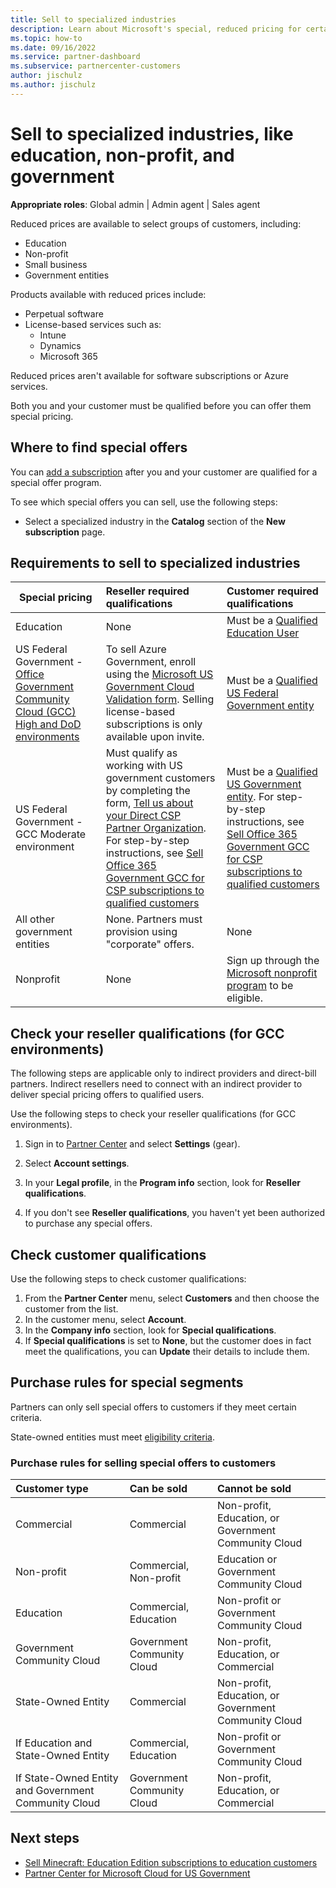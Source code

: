 ```yaml
---
title: Sell to specialized industries
description: Learn about Microsoft's special, reduced pricing for certain customer groups, including education customers, non-profit customers, and government users.
ms.topic: how-to
ms.date: 09/16/2022
ms.service: partner-dashboard
ms.subservice: partnercenter-customers
author: jischulz
ms.author: jischulz
---
```


# Sell to specialized industries, like education, non-profit, and government

**Appropriate roles**: Global admin | Admin agent | Sales agent

Reduced prices are available to select groups of customers, including:

- Education
- Non-profit
- Small business
- Government entities

Products available with reduced prices include:

- Perpetual software
- License-based services such as:  
  - Intune
  - Dynamics
  - Microsoft 365

Reduced prices aren't available for software subscriptions or Azure services.

Both you and your customer must be qualified before you can offer them special pricing.

## Where to find special offers

You can [add a subscription](create-a-new-subscription.md) after you and your customer are qualified for a special offer program.

To see which special offers you can sell, use the following steps:

- Select a specialized industry in the **Catalog** section of the **New subscription** page.

## Requirements to sell to specialized industries

|**Special pricing**   |**Reseller required qualifications**   |**Customer required qualifications**   |
|----------------------------|:---------------------------------|:------------------------------------------|
|Education   |None   | Must be a [Qualified Education User](https://www.microsoftvolumelicensing.com/DocumentSearch.aspx?Mode=3&DocumentTypeId=7)   |
| US Federal Government - [Office Government Community Cloud (GCC) High and DoD environments](/office365/servicedescriptions/office-365-platform-service-description/office-365-us-government/gcc-high-and-dod)    |To sell Azure Government, enroll using the [Microsoft US Government Cloud Validation form](https://azure.microsoft.com/global-infrastructure/government/request/?ReqType=CSP). Selling license-based subscriptions is only available upon invite.|   Must be a [Qualified US Federal Government entity](https://azure.microsoft.com/global-infrastructure/government/how-to-buy/) |
| US Federal Government - GCC Moderate environment | Must qualify as working with US government customers by completing the form, [Tell us about your Direct CSP Partner Organization](https://www.microsoft.com/microsoft-365/government/eligibility-validation?ReqType=CSPPartner&rtc=1). For step-by-step instructions, see [Sell Office 365 Government GCC for CSP subscriptions to qualified customers](./csp-gcc-overview.md) | Must be a [Qualified US Government entity](https://www.microsoft.com/microsoft-365/government/eligibility-validation?rtc=1). For step-by-step instructions, see [Sell Office 365 Government GCC for CSP subscriptions to qualified customers](./csp-gcc-overview.md)  |
| All other government entities | None. Partners must provision using "corporate" offers. | None
Nonprofit  |None|Sign up through the [Microsoft nonprofit program](https://nonprofit.microsoft.com/#/register) to be eligible.   |

## Check your reseller qualifications (for GCC environments)

The following steps are applicable only to indirect providers and direct-bill partners. Indirect resellers need to connect with an indirect provider to deliver special pricing offers to qualified users.

Use the following steps to check your reseller qualifications (for GCC environments).

1. Sign in to [Partner Center](https://partner.microsoft.com/dashboard/home) and select **Settings** (gear). 

2. Select **Account settings**.

3. In your **Legal profile**, in the **Program info** section, look for **Reseller qualifications**.

4. If you don't see **Reseller qualifications**, you haven't yet been authorized to purchase any special offers.

## Check customer qualifications

Use the following steps to check customer qualifications:

1. From the **Partner Center** menu, select **Customers** and then choose the customer from the list.
2. In the customer menu, select **Account**.
3. In the **Company info** section, look for **Special qualifications**.
4. If **Special qualifications** is set to **None**, but the customer does in fact meet the qualifications, you can **Update** their details to include them.

## Purchase rules for special segments

Partners can only sell special offers to customers if they meet certain criteria.

State-owned entities must meet [eligibility criteria](https://www.microsoft.com/legal/compliance/anticorruption/criteria).

### Purchase rules for selling special offers to customers

| Customer type   | Can be sold   | Cannot be sold   |
|:----------------------------|:---------------------------------|:------------------------------------------|
| Commercial |Commercial | Non-profit, Education, or Government Community Cloud |
| Non-profit |Commercial, Non-profit | Education or Government Community Cloud |
| Education |Commercial, Education | Non-profit or Government Community Cloud |
| Government Community Cloud |Government Community Cloud | Non-profit, Education, or Commercial |
| State-Owned Entity  | Commercial  | Non-profit, Education, or Government Community Cloud  |
| If Education and State-Owned Entity | Commercial, Education | Non-profit or Government Community Cloud |
| If State-Owned Entity and Government Community Cloud | Government Community Cloud | Non-profit, Education, or Commercial |

## Next steps

- [Sell Minecraft: Education Edition subscriptions to education customers](minecraft-subscriptions.md)
- [Partner Center for Microsoft Cloud for US Government](partner-center-for-microsoft-us-govt-cloud.md)
